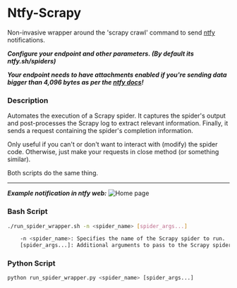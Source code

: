 # Ntfy-Scrapy

Non-invasive wrapper around the 'scrapy crawl' command to send [ntfy](https://ntfy.sh/) notifications.

***Configure your endpoint and other parameters. (By default its ntfy.sh/spiders)***

***Your endpoint needs to have attachments enabled if you're sending data bigger than 4,096 bytes as per the [ntfy docs](https://docs.ntfy.sh/publish/#attachments)!***

### Description
Automates the execution of a Scrapy spider. It captures the spider's output and post-processes the Scrapy log to extract relevant information. Finally, it sends a request containing the spider's completion information.

Only useful if you can't or don't want to interact with (modify) the spider code. Otherwise, just make your requests in close method (or something similar).

Both scripts do the same thing.
***

***Example notification in ntfy web:***
![Home page](https://i.ibb.co/b6cG8WT/image.png|width=50)

### Bash Script

```bash
./run_spider_wrapper.sh -n <spider_name> [spider_args...]

    -n <spider_name>: Specifies the name of the Scrapy spider to run.
    [spider_args...]: Additional arguments to pass to the Scrapy spider.
```

### Python Script

```python
python run_spider_wrapper.py <spider_name> [spider_args...]
```
